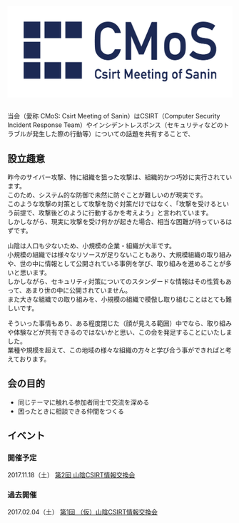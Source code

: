 <div style="margin: 2em auto; text-align: center;">
  <img src="./images/cmoslogo.png" style="width: 600px;">
</div>
当会（愛称 CMoS: Csirt Meeting of Sanin）はCSIRT（Computer Security Incident Response Team）やインシデントレスポンス（セキュリティなどのトラブルが発生した際の行動等）についての話題を共有することで、

## 設立趣意

昨今のサイバー攻撃、特に組織を狙った攻撃は、組織的かつ巧妙に実行されています。  
このため、システム的な防御で未然に防ぐことが難しいのが現実です。  
このような攻撃の対策として攻撃を防ぐ対策だけではなく、「攻撃を受けるという前提で、攻撃後どのように行動するかを考えよう」と言われています。  
しかしながら、現実に攻撃を受け何かが起きた場合、相当な困難が待っているはずです。  

山陰は人口も少ないため、小規模の企業・組織が大半です。  
小規模の組織では様々なリソースが足りないこともあり、大規模組織の取り組みや、世の中に情報として公開されている事例を学び、取り組みを進めることが多いと思います。  
しかしながら、セキュリティ対策についてのスタンダードな情報はその性質もあって、あまり世の中に公開されていません。  
また大きな組織での取り組みを、小規模の組織で模倣し取り組むことはとても難しいです。  

そういった事情もあり、ある程度閉じた（顔が見える範囲）中でなら、取り組みや体験などが共有できるのではないかと思い、この会を発足することにいたしました。  
業種や規模を超えて、この地域の様々な組織の方々と学び合う事ができればと考えております。  

## 会の目的

* 同じテーマに触れる参加者同士で交流を深める
* 困ったときに相談できる仲間をつくる

## イベント

### 開催予定

2017.11.18（土） [第2回 山陰CSIRT情報交換会](https://cmos.doorkeeper.jp/events/65726)

### 過去開催

2017.02.04（土） [第1回 （仮）山陰CSIRT情報交換会](https://cmos.doorkeeper.jp/events/56001)

